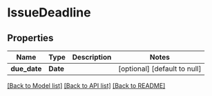 # IssueDeadline
## Properties

| Name | Type | Description | Notes |
|------------ | ------------- | ------------- | -------------|
| **due\_date** | **Date** |  | [optional] [default to null] |

[[Back to Model list]](../README.md#documentation-for-models) [[Back to API list]](../README.md#documentation-for-api-endpoints) [[Back to README]](../README.md)

